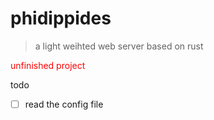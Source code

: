 # phidippides
> a light weihted web server based on rust  

<font color="red">unfinished project</font>

todo
- [ ] read the config file  

